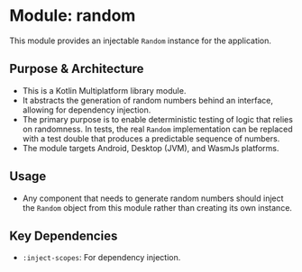 # Module: random

This module provides an injectable `Random` instance for the application.

## Purpose & Architecture

- This is a Kotlin Multiplatform library module.
- It abstracts the generation of random numbers behind an interface, allowing for dependency injection.
- The primary purpose is to enable deterministic testing of logic that relies on randomness. In tests, the real `Random` implementation can be replaced with a test double that produces a predictable sequence of numbers.
- The module targets Android, Desktop (JVM), and WasmJs platforms.

## Usage

- Any component that needs to generate random numbers should inject the `Random` object from this module rather than creating its own instance.

## Key Dependencies

- `:inject-scopes`: For dependency injection.
